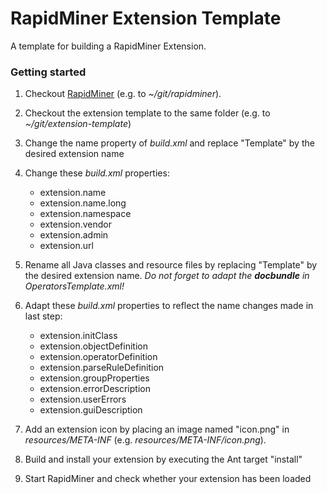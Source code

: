 RapidMiner Extension Template
=============================

A template for building a RapidMiner Extension. 

### Getting started
1. Checkout [RapidMiner](https://github.com/rapidminer/rapidminer) (e.g. to _~/git/rapidminer_).

2. Checkout the extension template to the same folder (e.g. to _~/git/extension-template_)

3. Change the name property of _build.xml_ and replace "Template"  by the desired extension name

4. Change these _build.xml_ properties:
   * extension.name
   * extension.name.long
   * extension.namespace
   * extension.vendor 
   * extension.admin
   * extension.url

5. Rename all Java classes and resource files by replacing "Template" by the desired extension name. _Do not forget to adapt the **docbundle** in OperatorsTemplate.xml!_

6. Adapt these _build.xml_ properties to reflect the name changes made in last step:
   * extension.initClass
   * extension.objectDefinition
   * extension.operatorDefinition
   * extension.parseRuleDefinition
   * extension.groupProperties
   * extension.errorDescription
   * extension.userErrors
   * extension.guiDescription

7. Add an extension icon by placing an image named "icon.png" in  _resources/META-INF_ (e.g. _resources/META-INF/icon.png_). 

8. Build and install your extension by executing the Ant target "install" 

9. Start RapidMiner and check whether your extension has been loaded